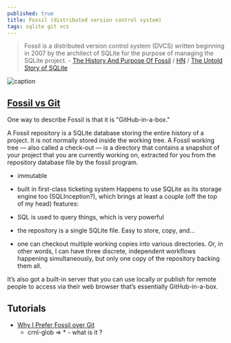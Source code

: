```yaml
---
published: true
title: Fossil (distributed version control system)
tags: sqlite git vcs
---
```

> Fossil is a distributed version control system (DVCS) written beginning in 2007 by the architect of SQLite for the purpose of managing the SQLite project. - [The History And Purpose Of Fossil](https://www.fossil-scm.org/home/doc/trunk/www/history.md) / [HN](https://news.ycombinator.com/item?id=27719947) / [The Untold Story of SQLite](https://corecursive.com/066-sqlite-with-richard-hipp/)

![caption](https://fossil-scm.org/home/doc/trunk/www/fossil3.gif)

## [Fossil vs Git](https://fossil-scm.org/home/doc/trunk/www/fossil-v-git.wiki)

One way to describe Fossil is that it is "GitHub-in-a-box." 

A Fossil repository is a SQLite database storing the entire history of a project. It is not normally stored inside the working tree. A Fossil working tree — also called a check-out — is a directory that contains a snapshot of your project that you are currently working on, extracted for you from the repository database file by the fossil program.

- immutable
- built in first-class ticketing system
Happens to use SQLite as its storage engine too (SQLInception?), which brings at least a couple (off the top of my head) features:

- SQL is used to query things, which is very powerful
- the repository is a single SQLite file. Easy to store, copy, and…
- one can checkout multiple working copies into various directories. Or, in other words, I can have three discrete, independent workflows happening simultaneously, but only one copy of the repository backing them all.

It’s also got a built-in server that you can use locally or publish for remote people to access via their web browser that’s essentially GitHub-in-a-box.

## Tutorials
- [Why I Prefer Fossil over Git](https://www.youtube.com/watch?v=WKVX7xq58kA)
	- crnl-glob => * - what is it ?
